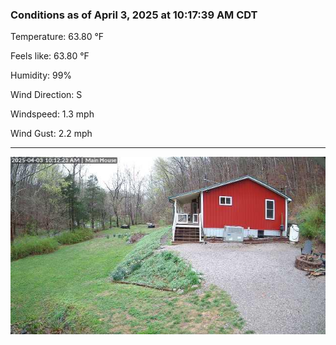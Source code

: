 ### Conditions as of April 3, 2025 at 10:17:39 AM CDT 

Temperature: 63.80 &deg;F

Feels like: 63.80 &deg;F

Humidity: 99%

Wind Direction: S

Windspeed: 1.3 mph

Wind Gust: 2.2 mph

---

<img src="./images/latest.jpeg"/>

